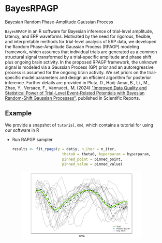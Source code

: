 # BayesRPAGP
Bayesian Random Phase-Amplitude Gaussian Process

`BayesRPAGP` in an R software for Bayesian inference of trial-level amplitude, latency, and ERP waveforms. Motivated by the need for rigorous, flexible, and interpretable methods for trial-level analysis of ERP data, we developed the Random Phase-Amplitude Gaussian Process (RPAGP) modeling framework, which assumes that individual trials are generated as a common structural signal transformed by a trial-specific amplitude and phase shift plus ongoing brain activity. 
In the proposed RPAGP framework, the unknown signal is modeled via a Gaussian Process (GP) prior and an autoregressive process is assumed for the ongoing brain activity. We set priors on the trial-specific model parameters and design an efficient algorithm for posterior inference.  Further details are provided in Pluta, D., Hadj-Amar, B., Li., M., Zhao, Y., Versace, F., Vannucci., M,  (2024) ["Improved Data Quality and Statistical Power of Trial-Level Event-Related Potentials with Bayesian Random-Shift Gaussian Processes"](https://www.provanonesiste2231123.com), published in Scientific Reports. 



## Example 

We provide a snapshot of `tutorial.Rmd`, which contains a tutorial for using our software in R

* Run RAPGP sampler
  ```R
  results <- fit_rpagp(y = dat$y, n_iter = n_iter,
                         theta0 = theta0, hyperparam = hyperparam,
                         pinned_point = pinned_point,
                         pinned_value = pinned_value)
  ```
<p align="center">
<img src="https://github.com/Beniamino92/BayesRPAGP/blob/main/plots/example.pdf" width="400" heigth="140"/> 
</p>

